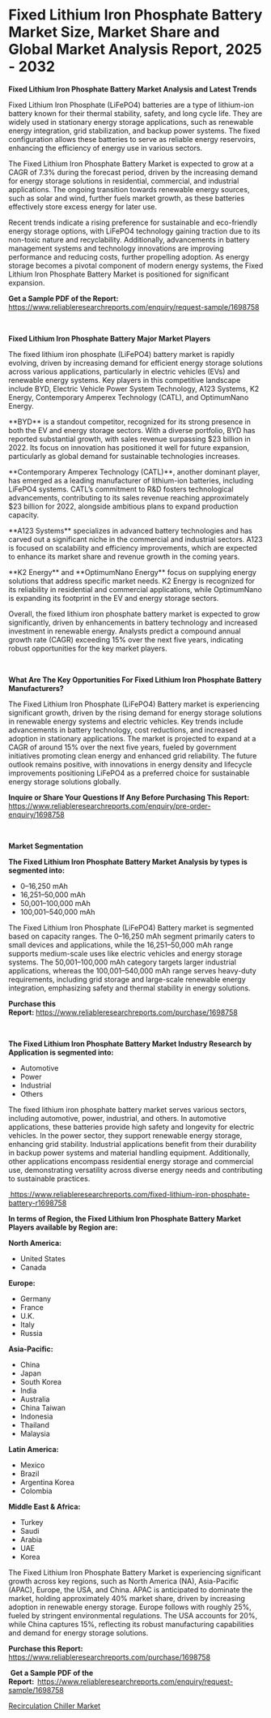 <p><h1>Fixed Lithium Iron Phosphate Battery Market Size, Market Share and Global Market Analysis Report, 2025 - 2032</h1></p><p><strong>Fixed Lithium Iron Phosphate Battery Market Analysis and Latest Trends</strong></p>
<p><p>Fixed Lithium Iron Phosphate (LiFePO4) batteries are a type of lithium-ion battery known for their thermal stability, safety, and long cycle life. They are widely used in stationary energy storage applications, such as renewable energy integration, grid stabilization, and backup power systems. The fixed configuration allows these batteries to serve as reliable energy reservoirs, enhancing the efficiency of energy use in various sectors.</p><p>The Fixed Lithium Iron Phosphate Battery Market is expected to grow at a CAGR of 7.3% during the forecast period, driven by the increasing demand for energy storage solutions in residential, commercial, and industrial applications. The ongoing transition towards renewable energy sources, such as solar and wind, further fuels market growth, as these batteries effectively store excess energy for later use. </p><p>Recent trends indicate a rising preference for sustainable and eco-friendly energy storage options, with LiFePO4 technology gaining traction due to its non-toxic nature and recyclability. Additionally, advancements in battery management systems and technology innovations are improving performance and reducing costs, further propelling adoption. As energy storage becomes a pivotal component of modern energy systems, the Fixed Lithium Iron Phosphate Battery Market is positioned for significant expansion.</p></p>
<p><strong>Get a Sample PDF of the Report:&nbsp;</strong> <a href="https://www.reliableresearchreports.com/enquiry/request-sample/1698758?utm_campaign=3542&utm_medium=2&utm_source=Github&utm_content=ia&utm_term=27032025&utm_id=fixed-lithium-iron-phosphate-battery">https://www.reliableresearchreports.com/enquiry/request-sample/1698758</a></p>
<p>&nbsp;</p>
<p><strong>Fixed Lithium Iron Phosphate Battery Major Market Players</strong></p>
<p><p>The fixed lithium iron phosphate (LiFePO4) battery market is rapidly evolving, driven by increasing demand for efficient energy storage solutions across various applications, particularly in electric vehicles (EVs) and renewable energy systems. Key players in this competitive landscape include BYD, Electric Vehicle Power System Technology, A123 Systems, K2 Energy, Contemporary Amperex Technology (CATL), and OptimumNano Energy.</p><p>**BYD** is a standout competitor, recognized for its strong presence in both the EV and energy storage sectors. With a diverse portfolio, BYD has reported substantial growth, with sales revenue surpassing $23 billion in 2022. Its focus on innovation has positioned it well for future expansion, particularly as global demand for sustainable technologies increases.</p><p>**Contemporary Amperex Technology (CATL)**, another dominant player, has emerged as a leading manufacturer of lithium-ion batteries, including LiFePO4 systems. CATL’s commitment to R&D fosters technological advancements, contributing to its sales revenue reaching approximately $23 billion for 2022, alongside ambitious plans to expand production capacity.</p><p>**A123 Systems** specializes in advanced battery technologies and has carved out a significant niche in the commercial and industrial sectors. A123 is focused on scalability and efficiency improvements, which are expected to enhance its market share and revenue growth in the coming years.</p><p>**K2 Energy** and **OptimumNano Energy** focus on supplying energy solutions that address specific market needs. K2 Energy is recognized for its reliability in residential and commercial applications, while OptimumNano is expanding its footprint in the EV and energy storage sectors.</p><p>Overall, the fixed lithium iron phosphate battery market is expected to grow significantly, driven by enhancements in battery technology and increased investment in renewable energy. Analysts predict a compound annual growth rate (CAGR) exceeding 15% over the next five years, indicating robust opportunities for the key market players.</p></p>
<p>&nbsp;</p>
<p><strong>What Are The Key Opportunities For Fixed Lithium Iron Phosphate Battery Manufacturers?</strong></p>
<p><p>The Fixed Lithium Iron Phosphate (LiFePO4) Battery market is experiencing significant growth, driven by the rising demand for energy storage solutions in renewable energy systems and electric vehicles. Key trends include advancements in battery technology, cost reductions, and increased adoption in stationary applications. The market is projected to expand at a CAGR of around 15% over the next five years, fueled by government initiatives promoting clean energy and enhanced grid reliability. The future outlook remains positive, with innovations in energy density and lifecycle improvements positioning LiFePO4 as a preferred choice for sustainable energy storage solutions globally.</p></p>
<p><strong>Inquire or Share Your Questions If Any Before Purchasing This Report:</strong> <a href="https://www.reliableresearchreports.com/enquiry/pre-order-enquiry/1698758?utm_campaign=3542&utm_medium=2&utm_source=Github&utm_content=ia&utm_term=27032025&utm_id=fixed-lithium-iron-phosphate-battery">https://www.reliableresearchreports.com/enquiry/pre-order-enquiry/1698758</a></p>
<p>&nbsp;</p>
<p><strong>Market Segmentation</strong></p>
<p><strong>The Fixed Lithium Iron Phosphate Battery Market Analysis by types is segmented into:</strong></p>
<p><ul><li>0–16,250 mAh</li><li>16,251–50,000 mAh</li><li>50,001–100,000 mAh</li><li>100,001–540,000 mAh</li></ul></p>
<p><p>The Fixed Lithium Iron Phosphate (LiFePO4) Battery market is segmented based on capacity ranges. The 0–16,250 mAh segment primarily caters to small devices and applications, while the 16,251–50,000 mAh range supports medium-scale uses like electric vehicles and energy storage systems. The 50,001–100,000 mAh category targets larger industrial applications, whereas the 100,001–540,000 mAh range serves heavy-duty requirements, including grid storage and large-scale renewable energy integration, emphasizing safety and thermal stability in energy solutions.</p></p>
<p><strong>Purchase this Report:&nbsp;</strong><a href="https://www.reliableresearchreports.com/purchase/1698758?utm_campaign=3542&utm_medium=2&utm_source=Github&utm_content=ia&utm_term=27032025&utm_id=fixed-lithium-iron-phosphate-battery">https://www.reliableresearchreports.com/purchase/1698758</a></p>
<p>&nbsp;</p>
<p><strong>The Fixed Lithium Iron Phosphate Battery Market Industry Research by Application is segmented into:</strong></p>
<p><ul><li>Automotive</li><li>Power</li><li>Industrial</li><li>Others</li></ul></p>
<p><p>The fixed lithium iron phosphate battery market serves various sectors, including automotive, power, industrial, and others. In automotive applications, these batteries provide high safety and longevity for electric vehicles. In the power sector, they support renewable energy storage, enhancing grid stability. Industrial applications benefit from their durability in backup power systems and material handling equipment. Additionally, other applications encompass residential energy storage and commercial use, demonstrating versatility across diverse energy needs and contributing to sustainable practices.</p></p>
<p><a href="https://www.reliableresearchreports.com/fixed-lithium-iron-phosphate-battery-r1698758?utm_campaign=3542&utm_medium=2&utm_source=Github&utm_content=ia&utm_term=27032025&utm_id=fixed-lithium-iron-phosphate-battery">&nbsp;https://www.reliableresearchreports.com/fixed-lithium-iron-phosphate-battery-r1698758</a></p>
<p><strong>In terms of Region, the Fixed Lithium Iron Phosphate Battery Market Players available by Region are:</strong></p>
<p>
    <p> <strong> North America: </strong>
        <ul>
            <li>United States</li>
            <li>Canada</li>
        </ul>
        </p> 
    <p> <strong> Europe: </strong>
        <ul>
            <li>Germany</li>
            <li>France</li>
            <li>U.K.</li>
            <li>Italy</li>
            <li>Russia</li>
        </ul>
        </p> 
    <p> <strong> Asia-Pacific: </strong>
        <ul>
            <li>China</li>
            <li>Japan</li>
            <li>South Korea</li>
            <li>India</li>
            <li>Australia</li>
            <li>China Taiwan</li>
            <li>Indonesia</li>
            <li>Thailand</li>
            <li>Malaysia</li>
        </ul>
        </p> 
    <p> <strong> Latin America: </strong>
        <ul>
            <li>Mexico</li>
            <li>Brazil</li>
            <li>Argentina Korea</li>
            <li>Colombia</li>
        </ul>
        </p> 
    <p> <strong> Middle East & Africa: </strong>
        <ul>
            <li>Turkey</li>
            <li>Saudi</li>
            <li>Arabia</li>
            <li>UAE</li>
            <li>Korea</li>
        </ul>
    </p>
    </p>
<p><p>The Fixed Lithium Iron Phosphate Battery Market is experiencing significant growth across key regions, such as North America (NA), Asia-Pacific (APAC), Europe, the USA, and China. APAC is anticipated to dominate the market, holding approximately 40% market share, driven by increasing adoption in renewable energy storage. Europe follows with roughly 25%, fueled by stringent environmental regulations. The USA accounts for 20%, while China captures 15%, reflecting its robust manufacturing capabilities and demand for energy storage solutions.</p></p>
<p><strong>Purchase this Report: </strong><a href="https://www.reliableresearchreports.com/purchase/1698758?utm_campaign=3542&utm_medium=2&utm_source=Github&utm_content=ia&utm_term=27032025&utm_id=fixed-lithium-iron-phosphate-battery">https://www.reliableresearchreports.com/purchase/1698758</a></p>
<p>&nbsp;<strong>Get a Sample PDF of the Report:&nbsp;&nbsp;</strong><a href="https://www.reliableresearchreports.com/enquiry/request-sample/1698758?utm_campaign=3542&utm_medium=2&utm_source=Github&utm_content=ia&utm_term=27032025&utm_id=fixed-lithium-iron-phosphate-battery">https://www.reliableresearchreports.com/enquiry/request-sample/1698758</a></p>
<p><strong></strong></p>
<p><p><a href="https://github.com/pichuaadh0/Market-Research-Report-List-1/blob/main/recirculation-chiller-market.md?utm_campaign=3542&utm_medium=2&utm_source=Github&utm_content=ia&utm_term=27032025&utm_id=fixed-lithium-iron-phosphate-battery">Recirculation Chiller Market</a></p></p>